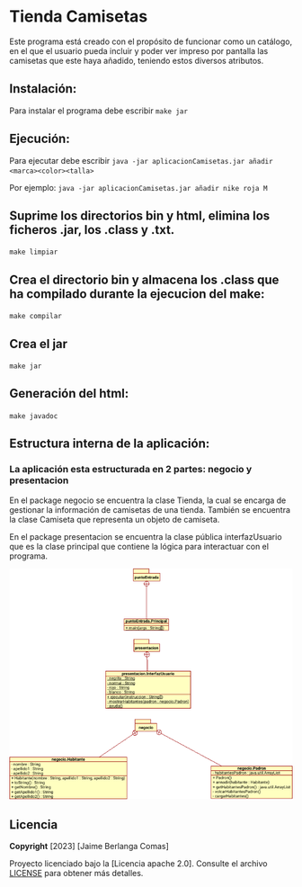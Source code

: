 # Tienda Camisetas
Este programa está creado con el propósito de funcionar como un catálogo, en el que el usuario pueda incluir y poder ver impreso por pantalla las camisetas que este haya añadido, teniendo estos diversos atributos.
## Instalación:
Para instalar el programa debe escribir `make jar`
## Ejecución:
Para ejecutar debe escribir `java -jar aplicacionCamisetas.jar añadir <marca><color><talla>`

Por ejemplo: `java -jar aplicacionCamisetas.jar añadir nike roja M`
## Suprime los directorios bin y html, elimina los ficheros .jar, los .class y .txt.
`make limpiar`
## Crea el directorio bin y almacena los .class que ha compilado durante la ejecucion del make:
`make compilar`
## Crea el jar
`make jar`
## Generación del html:
`make javadoc`
## Estructura interna de la aplicación:
### La aplicación esta estructurada en 2 partes: negocio y presentacion
En el package negocio se encuentra la clase Tienda, la cual se encarga de gestionar la información de camisetas de una tienda. También se encuentra la clase Camiseta que representa un objeto de camiseta.

En el package presentacion se encuentra la clase pública interfazUsuario que es la clase principal que contiene la lógica para interactuar con el programa.

![Diagrama UML](diagrama_clases.png)

## Licencia
**Copyright** [2023] [Jaime Berlanga Comas]

Proyecto licenciado bajo la [Licencia apache 2.0]. Consulte el  archivo [LICENSE](LICENSE.txt) para obtener más detalles.
